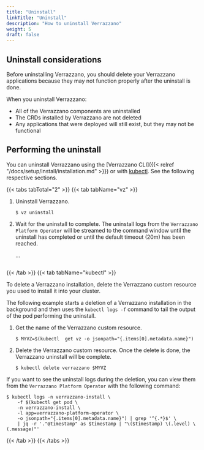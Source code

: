 ```yaml
---
title: "Uninstall"
linkTitle: "Uninstall"
description: "How to uninstall Verrazzano"
weight: 5
draft: false
---
```


## Uninstall considerations
Before uninstalling Verrazzano, you should delete your Verrazzano applications because they may not function properly after the uninstall is done.

When you uninstall Verrazzano:
* All of the Verrazzano components are uninstalled
* The CRDs installed by Verrazzano are not deleted
* Any applications that were deployed will still exist, but they may not be functional

## Performing the uninstall

You can uninstall Verrazzano using the [Verrazzano CLI]({{< relref "/docs/setup/install/installation.md" >}}) or with [kubectl](https://kubernetes.io/docs/reference/kubectl/kubectl/).
See the following respective sections.

{{< tabs tabTotal="2" >}}
{{< tab tabName="vz" >}}
<br>

1. Uninstall Verrazzano.
    ```shell
    $ vz uninstall
    ```

2. Wait for the uninstall to complete.
   The uninstall logs from the `Verrazzano Platform Operator` will be streamed to the command window until the uninstall has completed or until the default timeout (20m) has been reached.

   ...
   ```
{{< /tab >}}
{{< tab tabName="kubectl" >}}
<br>

To delete a Verrazzano installation, delete the Verrazzano custom resource you used to
install it into your cluster.

The following example starts a deletion of a Verrazzano installation in the background and then
uses the `kubectl logs -f` command to tail the output of the pod performing the uninstall.

1. Get the name of the Verrazzano custom resource.

   ```shell
   $ MYVZ=$(kubectl  get vz -o jsonpath="{.items[0].metadata.name}")
   ```
2. Delete the Verrazzano custom resource.  Once the delete is done, the Verrazzano uninstall will be complete.

   ```shell
   $ kubectl delete verrazzano $MYVZ 
   ```
If you want to see the uninstall logs during the deletion, you can view them from the `Verrazzano Platform Operator` with the following command:

```
$ kubectl logs -n verrazzano-install \
    -f $(kubectl get pod \
    -n verrazzano-install \
    -l app=verrazzano-platform-operator \
    -o jsonpath="{.items[0].metadata.name}") | grep '^{.*}$' \
    | jq -r '."@timestamp" as $timestamp | "\($timestamp) \(.level) \(.message)"'
```

{{< /tab >}}
{{< /tabs >}}
